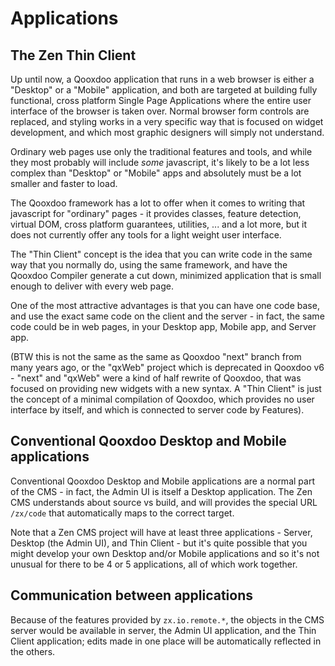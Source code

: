 # Applications

## The Zen Thin Client

Up until now, a Qooxdoo application that runs in a web browser is either a "Desktop" or a "Mobile" application,
and both are targeted at building fully functional, cross platform Single Page Applications where
the entire user interface of the browser is taken over. Normal browser form controls are replaced,
and styling works in a very specific way that is focused on widget development, and which most
graphic designers will simply not understand.

Ordinary web pages use only the traditional features and tools, and while they most probably will
include _some_ javascript, it's likely to be a lot less complex than "Desktop" or "Mobile" apps and
absolutely must be a lot smaller and faster to load.

The Qooxdoo framework has a lot to offer when it comes to writing that javascript for "ordinary"
pages - it provides classes, feature detection, virtual DOM, cross platform guarantees,
utilities, ... and a lot more, but it does not currently offer any tools for a light weight
user interface.

The "Thin Client" concept is the idea that you can write code in the same way that you normally do,
using the same framework, and have the Qooxdoo Compiler generate a cut down, minimized application
that is small enough to deliver with every web page.

One of the most attractive advantages is that you can have one code base, and use the exact same code
on the client and the server - in fact, the same code could be in web pages, in your Desktop app,
Mobile app, and Server app.

(BTW this is not the same as the same as Qooxdoo "next" branch from many years ago, or the "qxWeb"
project which is deprecated in Qooxdoo v6 - "next" and "qxWeb" were a kind of half rewrite of Qooxdoo,
that was focused on providing new widgets with a new syntax. A "Thin Client" is just the concept
of a minimal compilation of Qooxdoo, which provides no user interface by itself, and which is
connected to server code by Features).

## Conventional Qooxdoo Desktop and Mobile applications

Conventional Qooxdoo Desktop and Mobile applications are a normal part of the CMS - in fact, the Admin UI is
itself a Desktop application. The Zen CMS understands about source vs build, and will provides the special
URL `/zx/code` that automatically maps to the correct target.

Note that a Zen CMS project will have at least three applications - Server, Desktop (the Admin UI), and Thin Client -
but it's quite possible that you might develop your own Desktop and/or Mobile applications and so it's not
unusual for there to be 4 or 5 applications, all of which work together.

## Communication between applications

Because of the features provided by `zx.io.remote.*`, the objects in the CMS server would be
available in server, the Admin UI application, and the Thin Client application; edits made in one place
will be automatically reflected in the others.
